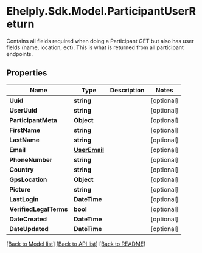 # Ehelply.Sdk.Model.ParticipantUserReturn
Contains all fields required when doing a Participant GET but also has user fields (name, location, ect). This is what is returned from all participant endpoints.

## Properties

Name | Type | Description | Notes
------------ | ------------- | ------------- | -------------
**Uuid** | **string** |  | [optional] 
**UserUuid** | **string** |  | [optional] 
**ParticipantMeta** | **Object** |  | [optional] 
**FirstName** | **string** |  | [optional] 
**LastName** | **string** |  | [optional] 
**Email** | [**UserEmail**](UserEmail.md) |  | [optional] 
**PhoneNumber** | **string** |  | [optional] 
**Country** | **string** |  | [optional] 
**GpsLocation** | **Object** |  | [optional] 
**Picture** | **string** |  | [optional] 
**LastLogin** | **DateTime** |  | [optional] 
**VerifiedLegalTerms** | **bool** |  | [optional] 
**DateCreated** | **DateTime** |  | [optional] 
**DateUpdated** | **DateTime** |  | [optional] 

[[Back to Model list]](../README.md#documentation-for-models) [[Back to API list]](../README.md#documentation-for-api-endpoints) [[Back to README]](../README.md)

